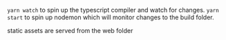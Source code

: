   `yarn watch` to spin up the typescript compiler and watch for changes.
  `yarn start` to spin up nodemon which will monitor changes to the build folder.

  static assets are served from the web folder